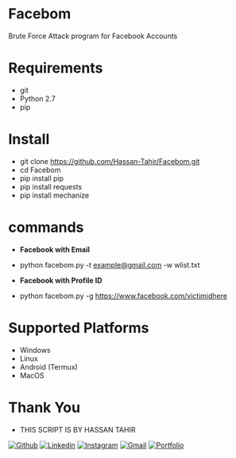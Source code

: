 # Facebom
Brute Force Attack program for Facebook Accounts

# Requirements

* git
* Python 2.7
* pip

# Install

* git clone https://github.com/Hassan-Tahir/Facebom.git 
* cd Facebom
* pip install pip
* pip install requests
* pip install mechanize

# commands

* **Facebook with Email**
* python facebom.py -t example@gmail.com -w wlist.txt

* **Facebook with Profile ID**
* python facebom.py -g https://www.facebook.com/victimidhere

# Supported Platforms

* Windows
* Linux
* Android (Termux)
* MacOS

# Thank You
 * THIS SCRIPT IS BY HASSAN TAHIR
 
 [![Github](https://img.shields.io/badge/-Github-000?style=flat&logo=Github&logoColor=white)](https://github.com/Hassan-Tahir)
[![Linkedin](https://img.shields.io/badge/-LinkedIn-blue?style=flat&logo=Linkedin&logoColor=white)](https://www.linkedin.com/in/hassan-tahir-93a759175/)
[![Instagram](https://img.shields.io/badge/-Instagram-c13584?style=flat&labelColor=c13584&logo=instagram&logoColor=white)](https://www.instagram.com/_iamhassantahir/)
[![Gmail](https://img.shields.io/badge/-Gmail-c14438?style=flat&logo=Gmail&logoColor=white)](mailto:hassan.tahir.mcc@gmail.com)
[![Portfolio](https://img.shields.io/badge/hassan-Portfolio-green)](https://hassan-tahir.github.io/web)

